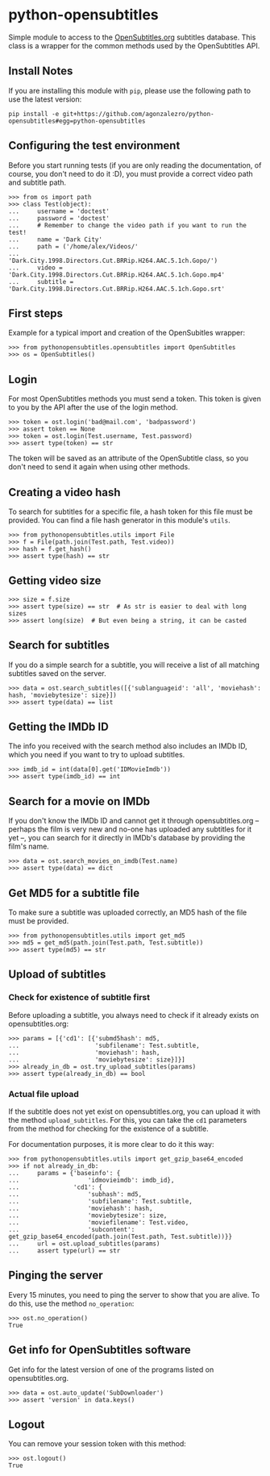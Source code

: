 # python-opensubtitles

Simple module to access to the [OpenSubtitles.org](http://opensubtitles.org)
subtitles database. This class is a wrapper for the common methods used by the OpenSubtitles API.

## Install Notes

If you are installing this module with `pip`, please use the following path to use the latest version:
```
pip install -e git+https://github.com/agonzalezro/python-opensubtitles#egg=python-opensubtitles
```

## Configuring the test environment

Before you start running tests (if you are only reading the documentation, of course, you don't need to do it :D), you must provide a correct video path and subtitle path.

    >>> from os import path
    >>> class Test(object):
    ...     username = 'doctest'
    ...     password = 'doctest'
    ...     # Remember to change the video path if you want to run the test!
    ...     name = 'Dark City'
    ...     path = ('/home/alex/Videos/'
    ...             'Dark.City.1998.Directors.Cut.BRRip.H264.AAC.5.1ch.Gopo/')
    ...     video = 'Dark.City.1998.Directors.Cut.BRRip.H264.AAC.5.1ch.Gopo.mp4'
    ...     subtitle = 'Dark.City.1998.Directors.Cut.BRRip.H264.AAC.5.1ch.Gopo.srt'

## First steps

Example for a typical import and creation of the OpenSubitles wrapper:

    >>> from pythonopensubtitles.opensubtitles import OpenSubtitles
    >>> os = OpenSubtitles()

## Login

For most OpenSubtitles methods you must send a token. This token is given to you by the API after the use of the login method.

    >>> token = ost.login('bad@mail.com', 'badpassword')
    >>> assert token == None
    >>> token = ost.login(Test.username, Test.password)
    >>> assert type(token) == str

The token will be saved as an attribute of the OpenSubtitle class, so you don't need to send it again when using other methods.

## Creating a video hash

To search for subtitles for a specific file, a hash token for this file must be provided. You can find a file hash generator in this module's `utils`.

    >>> from pythonopensubtitles.utils import File
    >>> f = File(path.join(Test.path, Test.video))
    >>> hash = f.get_hash()
    >>> assert type(hash) == str

## Getting video size

    >>> size = f.size
    >>> assert type(size) == str  # As str is easier to deal with long sizes
    >>> assert long(size)  # But even being a string, it can be casted

## Search for subtitles

If you do a simple search for a subtitle, you will receive a list of all matching subtitles saved on the server.

    >>> data = ost.search_subtitles([{'sublanguageid': 'all', 'moviehash': hash, 'moviebytesize': size}])
    >>> assert type(data) == list

## Getting the IMDb ID

The info you received with the search method also includes an IMDb ID, which you need if you want to try to upload subtitles.

    >>> imdb_id = int(data[0].get('IDMovieImdb'))
    >>> assert type(imdb_id) == int

## Search for a movie on IMDb

If you don't know the IMDb ID and cannot get it through opensubtitles.org – perhaps the film is very new and no-one has uploaded any subtitles for it yet –, you can search for it directly in IMDb's database by providing the film's name.

    >>> data = ost.search_movies_on_imdb(Test.name)
    >>> assert type(data) == dict

## Get MD5 for a subtitle file

To make sure a subtitle was uploaded correctly, an MD5 hash of the file must be provided.

    >>> from pythonopensubtitles.utils import get_md5
    >>> md5 = get_md5(path.join(Test.path, Test.subtitle))
    >>> assert type(md5) == str

## Upload of subtitles

### Check for existence of subtitle first

Before uploading a subtitle, you always need to check if it already exists on opensubtitles.org:

    >>> params = [{'cd1': [{'submd5hash': md5,
    ...                     'subfilename': Test.subtitle,
    ...                     'moviehash': hash,
    ...                     'moviebytesize': size}]}]
    >>> already_in_db = ost.try_upload_subtitles(params)
    >>> assert type(already_in_db) == bool

### Actual file upload

If the subtitle does not yet exist on opensubtitles.org, you can upload it with the method ``upload_subtitles``. For this, you can take the ``cd1`` parameters from the method for checking for the existence of a subtitle.

For documentation purposes, it is more clear to do it this way:

    >>> from pythonopensubtitles.utils import get_gzip_base64_encoded
    >>> if not already_in_db:
    ...     params = {'baseinfo': {
    ...                   'idmovieimdb': imdb_id},
    ...               'cd1': {
    ...                   'subhash': md5,
    ...                   'subfilename': Test.subtitle,
    ...                   'moviehash': hash,
    ...                   'moviebytesize': size,
    ...                   'moviefilename': Test.video,
    ...                   'subcontent': get_gzip_base64_encoded(path.join(Test.path, Test.subtitle))}}
    ...     url = ost.upload_subtitles(params)
    ...     assert type(url) == str


## Pinging the server

Every 15 minutes, you need to ping the server to show that you are alive. To do this, use the method `no_operation`:

    >>> ost.no_operation()
    True


## Get info for OpenSubtitles software

Get info for the latest version of one of the programs listed on opensubtitles.org.

    >>> data = ost.auto_update('SubDownloader')
    >>> assert 'version' in data.keys()

## Logout

You can remove your session token with this method:

    >>> ost.logout()
    True
